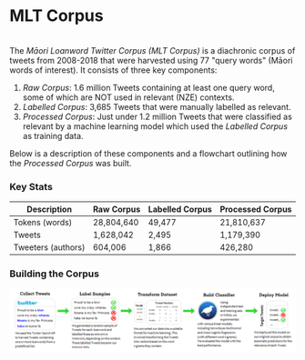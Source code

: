 # MLT Corpus
<br>
The <i>Māori Loanword Twitter Corpus (MLT Corpus)</i> is a diachronic corpus of tweets from 2008-2018 that were harvested using 77 "query words" (Māori words of interest). It consists of three key components:

1. <i>Raw Corpus</i>: 1.6 million Tweets containing at least one query word, some of which are NOT used in relevant (NZE) contexts.
2. <i>Labelled Corpus</i>: 3,685 Tweets that were manually labelled as relevant.
3. <i>Processed Corpus</i>: Just under 1.2 million Tweets that were classified as relevant by a machine learning model which used the <i>Labelled Corpus</i> as training data. 

Below is a description of these components and a flowchart outlining how the <i>Processed Corpus</i> was built. 

### Key Stats
| Description          | Raw Corpus | Labelled Corpus | Processed Corpus |
| ---------------------|------------|-----------------| -----------------|
| Tokens (words)       | 28,804,640 | 49,477          | 21,810,637       |
| Tweets               | 1,628,042  | 2,495           | 1,179,390        |
| Tweeters (authors)   | 604,006    | 1,866           | 426,280          |

### Building the Corpus
 <img src="../pics/Process2.png" alt="Process" width="1500"/>
